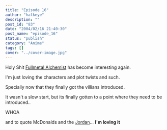 ```yaml
---
title: "Episode 16"
author: "halkeye"
description: ""
post_id: "83"
date: "2004/02/16 21:40:30"
post_name: "episode_16"
status: "publish"
category: "Anime"
tags: []
cover: "../cover-image.jpg"
---
```


Holy Shit [Fullmetal Alchemist](https://www.animenfo.com/animetitle,1265,mybywf,fullmetal_alche.html) has become interesting again.

I'm just loving the characters and plot twists and such.

Specially now that they finally got the villians introduced.

It wasn't a slow start, but its finally gotten to a point where they need to be introduced..  

WHOA

  

and to quote McDonalds and the [Jordan](https://j0rd.ath.cx)... **I'm loving it**
